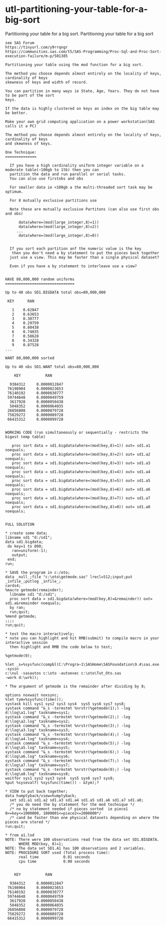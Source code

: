 # utl-partitioning-your-table-for-a-big-sort
Partitioning your table for a big sort.
    Partitioning your table for a big sort

    see SAS Forum
    https://tinyurl.com/y9rrqngr
    https://communities.sas.com/t5/SAS-Programming/Proc-Sql-and-Proc-Sort-execution-failure/m-p/501385

    Partitioning your table using the mod function for a big sort.

    The method you choose depends almost entirely on the locality of keys, cardinality of keys
    skewness of keys and width of record.

    You can partition in many ways ie State, Age, Years. They do not have to be part of the sort
    keys.

    If the data is highly clustered on keys an index on the big table may be better.

    Make your own grid computing application on a power workstation(SAS calls it a PC)

    The method you choose depends almost entirely on the locality of keys, cardinality of keys
    and skewness of keys.

    One Technique:
    ==============

      If you have a high cardinality uniform integer variable on a moderate table(~100gb to 1tb) then you can
      partition the data and run parallel or serial tasks.
      You can also use firstobs and obs

      For smaller data ie <100gb a the multi-threaded sort task may be optimum.

      For 8 mutually exclusive partitions use

      Note these are mutually exclusive Partitons (can also use first obs and obs)

          data(where=(mod(large_integer,8)=1))
          data(where=(mod(large_integer,8)=2))
         ...
          data(where=(mod(large_integer,8)=0))


      If you sort each partition anf the numeric value is the key
       then you don't need a by statement to put the pieces back together
      just use a view. This may be faster than a single physical dataset?

      Even if you have a by statement to interleave use a view?


    HAVE 80,000,000 random uniforms
    ===============================

    Up to 40 obs SD1.BIGDATA total obs=80,000,000

     KEY      RAN

       1    0.62847
       2    0.63653
       3    0.30777
       4    0.29759
       5    0.80438
       6    0.74035
       7    0.58628
       8    0.34328
       9    0.87528
    ...

    WANT 80,000,000 sorted

    Up to 40 obs SD1.WANT total obs=80,000,000

        KEY           RAN

      9384312     0.0000012847
     76198904     0.0000023653
     76140192     0.0000030777
     59744648     0.0000049759
      3617920     0.0000050438
      5048352     0.0000064035
     26856808     0.0000079728
     75829272     0.0000089728
     66415312     0.0000099728


    WORKING CODE (run simultaneously or sequentially - restricts the bigest temp table)

       proc sort data = sd1.bigdata(where=(mod(key,8)=1)) out= sd1.a1 noequals;
       proc sort data = sd1.bigdata(where=(mod(key,8)=2)) out= sd1.a2 noequals;
       proc sort data = sd1.bigdata(where=(mod(key,8)=3)) out= sd1.a3 noequals;
       proc sort data = sd1.bigdata(where=(mod(key,8)=4)) out= sd1.a4 noequals;
       proc sort data = sd1.bigdata(where=(mod(key,8)=5)) out= sd1.a5 noequals;
       proc sort data = sd1.bigdata(where=(mod(key,8)=6)) out= sd1.a6 noequals;
       proc sort data = sd1.bigdata(where=(mod(key,8)=7)) out= sd1.a7 noequals;
       proc sort data = sd1.bigdata(where=(mod(key,8)=0)) out= sd1.a0 noequals;


    FULL SOLUTION

    * create some data;
    libname sd1 "d:/sd1";
    data sd1.bigdata;
     do key=1 to 800;
       ran=uniform(-1);
       output;
     end;
    run;

    * SAVE the program in c:/oto;
    data _null_;file "c:\oto\getmode.sas" lrecl=512;input;put _infile_;putlog _infile_;
    cards4;
    %macro getmode(remainder);
      libname sd1 "d:/sd1";
      proc sort data = sd1.bigdata(where=(mod(key,8)=&remainder)) out= sd1.a&remainder noequals;
      by ran;
      run;quit;
    %mend getmode;
    ;;;;
    run;quit;

    * test the macro interactively;
    * note you can highlight and hit RMB(submit) to compile macro in your interactive session
      then highlight and RMB the code below to test;

    %getmode(0);

    %let _s=%sysfunc(compbl(C:\Progra~1\SASHome\SASFoundation\9.4\sas.exe -sysin
    c:\nul -sasautos c:\oto -autoexec c:\oto\Tut_Oto.sas
    -work d:\wrk));

    * The argument of getmode is the remainder after dividing by 8;

    options noxwait noxsync;
    %let tym=%sysfunc(time());
    systask kill sys1 sys2 sys3 sys4  sys5 sys6 sys7 sys8;
    systask command "&_s -termstmt %nrstr(%getmode(1);) -log d:\log\a1.log" taskname=sys1;
    systask command "&_s -termstmt %nrstr(%getmode(2);) -log d:\log\a2.log" taskname=sys2;
    systask command "&_s -termstmt %nrstr(%getmode(3);) -log d:\log\a3.log" taskname=sys3;
    systask command "&_s -termstmt %nrstr(%getmode(4);) -log d:\log\a4.log" taskname=sys4;
    systask command "&_s -termstmt %nrstr(%getmode(5);) -log d:\log\a5.log" taskname=sys5;
    systask command "&_s -termstmt %nrstr(%getmode(6);) -log d:\log\a6.log" taskname=sys6;
    systask command "&_s -termstmt %nrstr(%getmode(7);) -log d:\log\a7.log" taskname=sys7;
    systask command "&_s -termstmt %nrstr(%getmode(0);) -log d:\log\a8.log" taskname=sys8;
    waitfor sys1 sys2 sys3 sys4  sys5 sys6 sys7 sys8;
    %put %sysevalf( %sysfunc(time()) - &tym);?

    * VIEW to put back together;
    data humptyback/view=humptyback;
      set sd1.a1 sd1.a2 sd1.a3 sd1.a4 sd1.a5 sd1.a6 sd1.a7 sd1.a0;
      /* you do need the by statement for the mod technique */
      /* no by statement needed if pieces sorted  ie piece1 0<=key<=1000000, 1000001<=piece2<=2000000*/
      /* cand be faster than one physical datasets depending on where the pieces are stored */
    run;quit;

    * from a1.lod
    NOTE: There were 100 observations read from the data set SD1.BIGDATA.
          WHERE MOD(key, 8)=1;
    NOTE: The data set SD1.A1 has 100 observations and 2 variables.
    NOTE: PROCEDURE SORT used (Total process time):
          real time           0.01 seconds
          cpu time            0.00 seconds


        KEY           RAN

      9384312     0.0000012847
     76198904     0.0000023653
     76140192     0.0000030777
     59744648     0.0000049759
      3617920     0.0000050438
      5048352     0.0000064035
     26856808     0.0000079728
     75829272     0.0000089728
     66415312     0.0000099728



